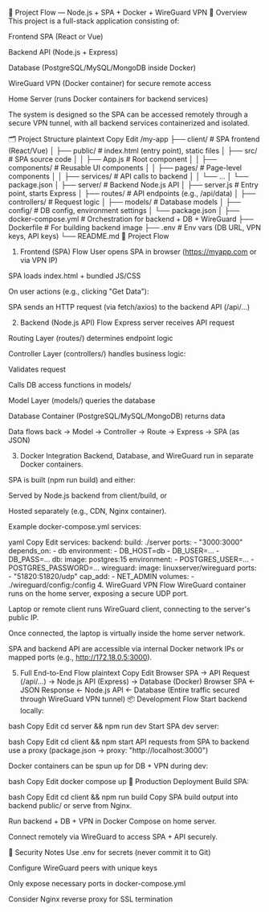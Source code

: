 📜 Project Flow — Node.js + SPA + Docker + WireGuard VPN
📖 Overview
This project is a full-stack application consisting of:

Frontend SPA (React or Vue)

Backend API (Node.js + Express)

Database (PostgreSQL/MySQL/MongoDB inside Docker)

WireGuard VPN (Docker container) for secure remote access

Home Server (runs Docker containers for backend services)

The system is designed so the SPA can be accessed remotely through a secure VPN tunnel, with all backend services containerized and isolated.

🗂 Project Structure
plaintext
Copy
Edit
/my-app
├── client/                  # SPA frontend (React/Vue)
│   ├── public/               # index.html (entry point), static files
│   ├── src/                  # SPA source code
│   │   ├── App.js            # Root component
│   │   ├── components/       # Reusable UI components
│   │   ├── pages/            # Page-level components
│   │   ├── services/         # API calls to backend
│   │   └── ...
│   └── package.json
│
├── server/                  # Backend Node.js API
│   ├── server.js             # Entry point, starts Express
│   ├── routes/               # API endpoints (e.g., /api/data)
│   ├── controllers/          # Request logic
│   ├── models/               # Database models
│   ├── config/               # DB config, environment settings
│   └── package.json
│
├── docker-compose.yml        # Orchestration for backend + DB + WireGuard
├── Dockerfile                # For building backend image
├── .env                      # Env vars (DB URL, VPN keys, API keys)
└── README.md
🔁 Project Flow
1. Frontend (SPA) Flow
User opens SPA in browser (https://myapp.com or via VPN IP)

SPA loads index.html + bundled JS/CSS

On user actions (e.g., clicking "Get Data"):

SPA sends an HTTP request (via fetch/axios) to the backend API (/api/...)

2. Backend (Node.js API) Flow
Express server receives API request

Routing Layer (routes/) determines endpoint logic

Controller Layer (controllers/) handles business logic:

Validates request

Calls DB access functions in models/

Model Layer (models/) queries the database

Database Container (PostgreSQL/MySQL/MongoDB) returns data

Data flows back → Model → Controller → Route → Express → SPA (as JSON)

3. Docker Integration
Backend, Database, and WireGuard run in separate Docker containers.

SPA is built (npm run build) and either:

Served by Node.js backend from client/build, or

Hosted separately (e.g., CDN, Nginx container).

Example docker-compose.yml services:

yaml
Copy
Edit
services:
  backend:
    build: ./server
    ports:
      - "3000:3000"
    depends_on:
      - db
    environment:
      - DB_HOST=db
      - DB_USER=...
      - DB_PASS=...
  db:
    image: postgres:15
    environment:
      - POSTGRES_USER=...
      - POSTGRES_PASSWORD=...
  wireguard:
    image: linuxserver/wireguard
    ports:
      - "51820:51820/udp"
    cap_add:
      - NET_ADMIN
    volumes:
      - ./wireguard/config:/config
4. WireGuard VPN Flow
WireGuard container runs on the home server, exposing a secure UDP port.

Laptop or remote client runs WireGuard client, connecting to the server's public IP.

Once connected, the laptop is virtually inside the home server network.

SPA and backend API are accessible via internal Docker network IPs or mapped ports (e.g., http://172.18.0.5:3000).

5. Full End-to-End Flow
plaintext
Copy
Edit
Browser SPA → API Request (/api/...) → Node.js API (Express) → Database (Docker)
Browser SPA ← JSON Response ← Node.js API ← Database
(Entire traffic secured through WireGuard VPN tunnel)
📦 Development Flow
Start backend locally:

bash
Copy
Edit
cd server && npm run dev
Start SPA dev server:

bash
Copy
Edit
cd client && npm start
API requests from SPA to backend use a proxy (package.json → proxy: "http://localhost:3000")

Docker containers can be spun up for DB + VPN during dev:

bash
Copy
Edit
docker compose up
🚀 Production Deployment
Build SPA:

bash
Copy
Edit
cd client && npm run build
Copy SPA build output into backend public/ or serve from Nginx.

Run backend + DB + VPN in Docker Compose on home server.

Connect remotely via WireGuard to access SPA + API securely.

🔐 Security Notes
Use .env for secrets (never commit it to Git)

Configure WireGuard peers with unique keys

Only expose necessary ports in docker-compose.yml

Consider Nginx reverse proxy for SSL termination
